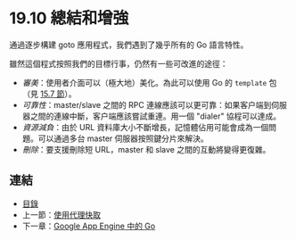 # 19.10 總結和增強

通過逐步構建 goto 應用程式，我們遇到了幾乎所有的 Go 語言特性。

雖然這個程式按照我們的目標行事，仍然有一些可改進的途徑：
- *審美*：使用者介面可以（極大地）美化。為此可以使用 Go 的 `template` 包（見 [15.7 節](15.7.md)）。
- *可靠性*：master/slave 之間的 RPC 連線應該可以更可靠：如果客户端到伺服器之間的連線中斷，客户端應該嘗試重連。用一個 "dialer" 協程可以達成。
- *資源減負*：由於 URL 資料庫大小不斷增長，記憶體佔用可能會成為一個問題。可以通過多台 master 伺服器按照鍵分片來解決。
- *刪除*：要支援刪除短 URL，master 和 slave 之間的互動將變得更復雜。

## 連結

- [目錄](directory.md)
- 上一節：[使用代理快取](19.9.md)
- 下一章：[Google App Engine 中的 Go](20.0.md)